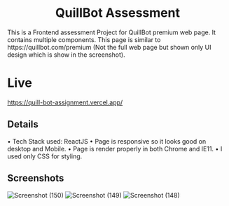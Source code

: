 <h1 align="center"> QuillBot Assessment </h1>
This is a Frontend assessment Project for QuillBot premium web page. It contains multiple components. This page is similar to https://quillbot.com/premium (Not the full web page but shown only UI design which is show in the screenshot).

# Live
https://quill-bot-assignment.vercel.app/

## Details
•	Tech Stack used: ReactJS
•	Page is responsive so it looks good on desktop and Mobile.
•	Page is render properly in both Chrome and IE11.
•	I used only CSS for styling.

## Screenshots
![Screenshot (150)](https://user-images.githubusercontent.com/76946978/210957785-ea393dbd-3eb7-4e17-b68e-10c343caf43a.png)
![Screenshot (149)](https://user-images.githubusercontent.com/76946978/210957791-e4b1094a-d45f-4229-b171-d683945c559f.png)
![Screenshot (148)](https://user-images.githubusercontent.com/76946978/210957787-7c342cac-5241-4f30-82a2-3ba7cb1b41d9.png)

